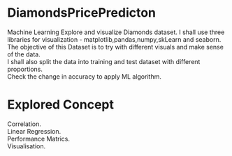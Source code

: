 # DiamondsPricePredicton
Machine Learning Explore and visualize Diamonds dataset. 
I shall use three libraries for visualization - matplotlib,pandas,numpy,skLearn and seaborn.   
The objective of this Dataset is to try with different visuals and make sense of the data.    
I shall also split the data into training and test dataset with different proportions.     
Check the change in accuracy to apply ML algorithm.

# Explored Concept
Correlation.   
Linear Regression.     
Performance Matrics.       
Visualisation.
